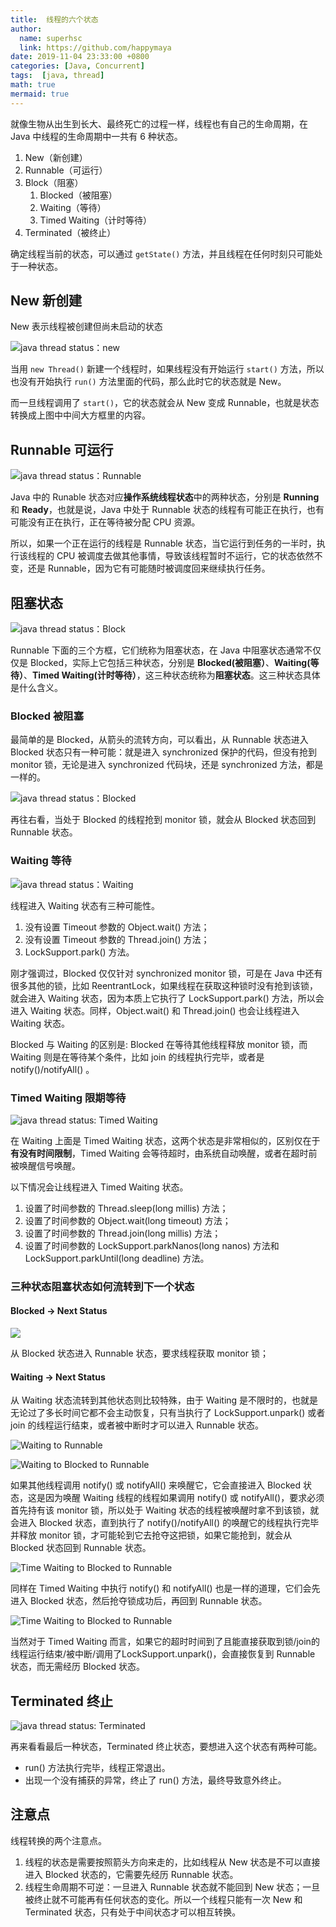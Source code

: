 ```yaml
---
title:  线程的六个状态
author:
  name: superhsc
  link: https://github.com/happymaya
date: 2019-11-04 23:33:00 +0800
categories: [Java, Concurrent]
tags:  [java, thread]
math: true
mermaid: true
---
```


就像生物从出生到长大、最终死亡的过程一样，线程也有自己的生命周期，在 Java 中线程的生命周期中一共有 6 种状态。

1. New（新创建）
2. Runnable（可运行）
3. Block（阻塞）
   1. Blocked（被阻塞）
   2. Waiting（等待）
   3. Timed Waiting（计时等待）
4. Terminated（被终止）

确定线程当前的状态，可以通过 `getState()` 方法，并且线程在任何时刻只可能处于一种状态。

## **New 新创建**

New 表示线程被创建但尚未启动的状态

![java thread status：new](https://image.happymaya.cn/assert/blog/java/java-thread-life-status-new.png)

当用 `new Thread()` 新建一个线程时，如果线程没有开始运行 `start()` 方法，所以也没有开始执行 `run()` 方法里面的代码，那么此时它的状态就是 New。

而一旦线程调用了 `start()`，它的状态就会从 New 变成 Runnable，也就是状态转换成上图中中间大方框里的内容。

## **Runnable 可运行**

![java thread status：Runnable](https://image.happymaya.cn/assert/blog/java/java-thread-life-status-Runnable.png)

Java 中的 Runable 状态对应**操作系统线程状态**中的两种状态，分别是 **Running** 和 **Ready**，也就是说，Java 中处于 Runnable 状态的线程有可能正在执行，也有可能没有正在执行，正在等待被分配 CPU 资源。

所以，如果一个正在运行的线程是 Runnable 状态，当它运行到任务的一半时，执行该线程的 CPU 被调度去做其他事情，导致该线程暂时不运行，它的状态依然不变，还是 Runnable，因为它有可能随时被调度回来继续执行任务。

## **阻塞状态**

![java thread status：Block](https://image.happymaya.cn/assert/blog/java/java-thread-life-status-block.png)

 Runnable 下面的三个方框，它们统称为阻塞状态，在 Java 中阻塞状态通常不仅仅是 Blocked，实际上它包括三种状态，分别是 **Blocked(被阻塞）**、**Waiting(等待）**、**Timed Waiting(计时等待）**，这三种状态统称为**阻塞状态**。这三种状态具体是什么含义。 

### **Blocked 被阻塞**

最简单的是 Blocked，从箭头的流转方向，可以看出，从 Runnable 状态进入 Blocked 状态只有一种可能：就是进入 synchronized 保护的代码，但没有抢到 monitor 锁，无论是进入 synchronized 代码块，还是 synchronized 方法，都是一样的。

![java thread status：Blocked](https://image.happymaya.cn/assert/blog/java/java-thread-life-status-block-blocked.png)

再往右看，当处于 Blocked 的线程抢到 monitor 锁，就会从 Blocked 状态回到Runnable 状态。

### **Waiting 等待**

![java thread status：Waiting](https://image.happymaya.cn/assert/blog/java/java-thread-life-status-block-waiting.png)

线程进入 Waiting 状态有三种可能性。

1. 没有设置 Timeout 参数的 Object.wait() 方法；
2. 没有设置 Timeout 参数的 Thread.join() 方法；
3. LockSupport.park() 方法。

刚才强调过，Blocked 仅仅针对 synchronized monitor 锁，可是在 Java 中还有很多其他的锁，比如 ReentrantLock，如果线程在获取这种锁时没有抢到该锁，就会进入 Waiting 状态，因为本质上它执行了 LockSupport.park() 方法，所以会进入 Waiting 状态。同样，Object.wait() 和 Thread.join() 也会让线程进入 Waiting 状态。

Blocked 与 Waiting 的区别是: Blocked 在等待其他线程释放 monitor 锁，而 Waiting 则是在等待某个条件，比如 join 的线程执行完毕，或者是 notify()/notifyAll() 。

### **Timed Waiting 限期等待**

![java thread status: Timed Waiting](https://image.happymaya.cn/assert/blog/java/java-thread-life-status-block-time-waiting.png)

在 Waiting 上面是 Timed Waiting 状态，这两个状态是非常相似的，区别仅在于**有没有时间限制**，Timed Waiting 会等待超时，由系统自动唤醒，或者在超时前被唤醒信号唤醒。

以下情况会让线程进入 Timed Waiting 状态。

1. 设置了时间参数的 Thread.sleep(long millis) 方法；
2. 设置了时间参数的 Object.wait(long timeout) 方法；
3. 设置了时间参数的 Thread.join(long millis) 方法；
4. 设置了时间参数的 LockSupport.parkNanos(long nanos) 方法和 LockSupport.parkUntil(long deadline) 方法。


### 三种状态阻塞状态如何流转到下一个状态

####  Blocked -> Next Status

![](https://image.happymaya.cn/assert/blog/java/java-thread-life-status-block-blocked-in.png)

从 Blocked 状态进入 Runnable 状态，要求线程获取 monitor 锁；


#### Waiting -> Next Status
从 Waiting 状态流转到其他状态则比较特殊，由于 Waiting 是不限时的，也就是无论过了多长时间它都不会主动恢复，只有当执行了 LockSupport.unpark() 或者 join 的线程运行结束，或者被中断时才可以进入 Runnable 状态。

![Waiting to Runnable](https://image.happymaya.cn/assert/blog/java/java-thread-life-status-block-waiting-in-1.png)



![Waiting to Blocked to Runnable](https://image.happymaya.cn/assert/blog/java/java-thread-life-status-block-waiting-in-2.png)

如果其他线程调用 notify() 或 notifyAll() 来唤醒它，它会直接进入 Blocked 状态，这是因为唤醒 Waiting 线程的线程如果调用 notify() 或 notifyAll()，要求必须首先持有该 monitor 锁，所以处于 Waiting 状态的线程被唤醒时拿不到该锁，就会进入 Blocked 状态，直到执行了 notify()/notifyAll() 的唤醒它的线程执行完毕并释放 monitor 锁，才可能轮到它去抢夺这把锁，如果它能抢到，就会从 Blocked 状态回到 Runnable 状态。

![Time Waiting to Blocked to Runnable](https://image.happymaya.cn/assert/blog/java/java-thread-life-status-block-time-waiting-in-1.png)



同样在 Timed Waiting 中执行 notify() 和 notifyAll() 也是一样的道理，它们会先进入 Blocked 状态，然后抢夺锁成功后，再回到 Runnable 状态。

![Time Waiting to Blocked to Runnable](https://image.happymaya.cn/assert/blog/java/java-thread-life-status-block-time-waiting-in-2.png)

当然对于 Timed Waiting 而言，如果它的超时时间到了且能直接获取到锁/join的线程运行结束/被中断/调用了LockSupport.unpark()，会直接恢复到 Runnable 状态，而无需经历 Blocked 状态。



## **Terminated 终止**

![java thread status: Terminated](https://image.happymaya.cn/assert/blog/java/java-thread-life-status-terminated.png)

再来看看最后一种状态，Terminated 终止状态，要想进入这个状态有两种可能。

- run() 方法执行完毕，线程正常退出。
- 出现一个没有捕获的异常，终止了 run() 方法，最终导致意外终止。

## **注意点**

线程转换的两个注意点。

1. 线程的状态是需要按照箭头方向来走的，比如线程从 New 状态是不可以直接进入 Blocked 状态的，它需要先经历 Runnable 状态。
2. 线程生命周期不可逆：一旦进入 Runnable 状态就不能回到 New 状态；一旦被终止就不可能再有任何状态的变化。所以一个线程只能有一次 New 和 Terminated 状态，只有处于中间状态才可以相互转换。
